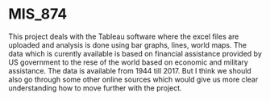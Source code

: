 # MIS_874
This project deals with the Tableau software where the excel files are uploaded and analysis is done using bar graphs, lines, world maps. The data which is curently available is based on financial assistance provided by US government to the rese of the world based on economic and military assistance. The data is available from 1944 till 2017. But I think we should also go through some other online sources which would give us more clear understanding how to move further with the project.
